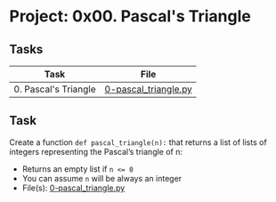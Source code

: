 # Project: 0x00. Pascal's Triangle

## Tasks

| Task | File |
| ---- | ---- |
| 0. Pascal's Triangle | [0-pascal_triangle.py](./0-pascal_triangle.py) |


## Task
Create a function `def pascal_triangle(n):` that returns a list of lists of integers representing the Pascal’s triangle of n:
- Returns an empty list if `n <= 0`
- You can assume `n` will be always an integer
- File(s): [0-pascal_triangle.py](0-pascal_triangle.py)